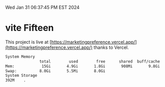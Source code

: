 Wed Jan 31 06:37:45 PM EST 2024

# vite Fifteen


This project is live at [https://marketingpreference.vercel.app/](https://marketingpreference.vercel.app/) thanks to Vercel.

```bash
System Memory
               total        used        free      shared  buff/cache   available
Mem:            15Gi       4.9Gi       1.8Gi       908Mi       9.8Gi        10Gi
Swap:          8.0Gi       5.5Mi       8.0Gi
System Storage
392M	.
```
```bash
